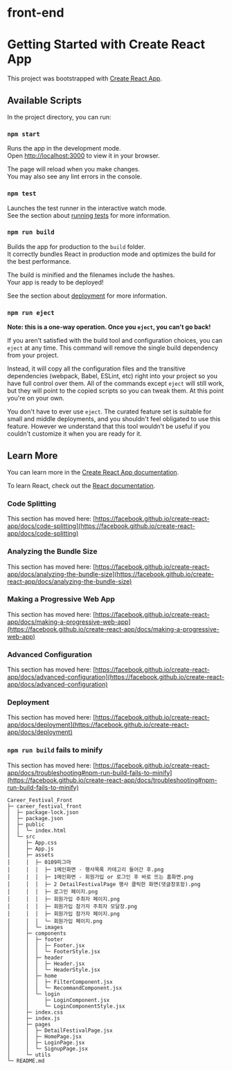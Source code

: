 # front-end

# Getting Started with Create React App

This project was bootstrapped with [Create React App](https://github.com/facebook/create-react-app).

## Available Scripts

In the project directory, you can run:

### `npm start`

Runs the app in the development mode.\
Open [http://localhost:3000](http://localhost:3000) to view it in your browser.

The page will reload when you make changes.\
You may also see any lint errors in the console.

### `npm test`

Launches the test runner in the interactive watch mode.\
See the section about [running tests](https://facebook.github.io/create-react-app/docs/running-tests) for more information.

### `npm run build`

Builds the app for production to the `build` folder.\
It correctly bundles React in production mode and optimizes the build for the best performance.

The build is minified and the filenames include the hashes.\
Your app is ready to be deployed!

See the section about [deployment](https://facebook.github.io/create-react-app/docs/deployment) for more information.

### `npm run eject`

**Note: this is a one-way operation. Once you `eject`, you can't go back!**

If you aren't satisfied with the build tool and configuration choices, you can `eject` at any time. This command will remove the single build dependency from your project.

Instead, it will copy all the configuration files and the transitive dependencies (webpack, Babel, ESLint, etc) right into your project so you have full control over them. All of the commands except `eject` will still work, but they will point to the copied scripts so you can tweak them. At this point you're on your own.

You don't have to ever use `eject`. The curated feature set is suitable for small and middle deployments, and you shouldn't feel obligated to use this feature. However we understand that this tool wouldn't be useful if you couldn't customize it when you are ready for it.

## Learn More

You can learn more in the [Create React App documentation](https://facebook.github.io/create-react-app/docs/getting-started).

To learn React, check out the [React documentation](https://reactjs.org/).

### Code Splitting

This section has moved here: [https://facebook.github.io/create-react-app/docs/code-splitting](https://facebook.github.io/create-react-app/docs/code-splitting)

### Analyzing the Bundle Size

This section has moved here: [https://facebook.github.io/create-react-app/docs/analyzing-the-bundle-size](https://facebook.github.io/create-react-app/docs/analyzing-the-bundle-size)

### Making a Progressive Web App

This section has moved here: [https://facebook.github.io/create-react-app/docs/making-a-progressive-web-app](https://facebook.github.io/create-react-app/docs/making-a-progressive-web-app)

### Advanced Configuration

This section has moved here: [https://facebook.github.io/create-react-app/docs/advanced-configuration](https://facebook.github.io/create-react-app/docs/advanced-configuration)

### Deployment

This section has moved here: [https://facebook.github.io/create-react-app/docs/deployment](https://facebook.github.io/create-react-app/docs/deployment)

### `npm run build` fails to minify

This section has moved here: [https://facebook.github.io/create-react-app/docs/troubleshooting#npm-run-build-fails-to-minify](https://facebook.github.io/create-react-app/docs/troubleshooting#npm-run-build-fails-to-minify)


```
Career_Festival_Front
├─ career_festival_front
│  ├─ package-lock.json
│  ├─ package.json
│  ├─ public
│  │  └─ index.html
│  └─ src
│     ├─ App.css
│     ├─ App.js
│     ├─ assets
│     │  ├─ 0109피그마
│     │  │  ├─ 1메인화면 - 행사목록 카테고리 들어간 후.png
│     │  │  ├─ 1메인화면 - 회원가입 or 로그인 후 바로 뜨는 홈화면.png
│     │  │  ├─ 2 DetailFestivalPage 행사 클릭한 화면(댓글창포함).png
│     │  │  ├─ 로그인 페이지.png
│     │  │  ├─ 회원가입 주최자 페이지.png
│     │  │  ├─ 회원가입 참가자 주최자 모달창.png
│     │  │  ├─ 회원가입 참가자 페이지.png
│     │  │  └─ 회원가입 페이지.png
│     │  └─ images
│     ├─ components
│     │  ├─ footer
│     │  │  ├─ Footer.jsx
│     │  │  └─ FooterStyle.jsx
│     │  ├─ header
│     │  │  ├─ Header.jsx
│     │  │  └─ HeaderStyle.jsx
│     │  ├─ home
│     │  │  ├─ FilterComponent.jsx
│     │  │  └─ RecommandComponent.jsx
│     │  └─ login
│     │     ├─ LoginComponent.jsx
│     │     └─ LoginComponentStyle.jsx
│     ├─ index.css
│     ├─ index.js
│     ├─ pages
│     │  ├─ DetailFestivalPage.jsx
│     │  ├─ HomePage.jsx
│     │  ├─ LoginPage.jsx
│     │  └─ SignupPage.jsx
│     └─ utils
└─ README.md

```